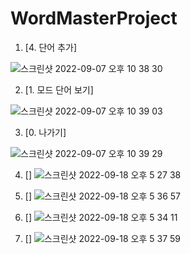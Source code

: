 # WordMasterProject

1. [4. 단어 추가]


![스크린샷 2022-09-07 오후 10 38 30](https://user-images.githubusercontent.com/105695977/188893142-64df24b8-6809-4361-bf3b-b64e380c44e2.png)

2. [1. 모드 단어 보기]


![스크린샷 2022-09-07 오후 10 39 03](https://user-images.githubusercontent.com/105695977/188893144-1e106811-ad2c-494d-afa2-7555c72243e5.png)


3. [0. 나가기]


![스크린샷 2022-09-07 오후 10 39 29](https://user-images.githubusercontent.com/105695977/188893117-06b96c4e-c7e0-434c-a2c6-66cd63f76cea.png)


4. []
![스크린샷 2022-09-18 오후 5 27 38](https://user-images.githubusercontent.com/105695977/190893612-d4d99d5a-d3f9-42fc-a96b-1786171ffd6b.png)


5. []
![스크린샷 2022-09-18 오후 5 36 57](https://user-images.githubusercontent.com/105695977/190893614-c8f41048-1115-48bb-98b2-4bdba51a6da6.png)


6. []
![스크린샷 2022-09-18 오후 5 34 11](https://user-images.githubusercontent.com/105695977/190893616-e0ebb503-ac50-4604-8b47-b3a6c52331f0.png)


7. []
![스크린샷 2022-09-18 오후 5 37 59](https://user-images.githubusercontent.com/105695977/190893617-96792a25-b410-4814-a41b-bf5b5e5b901d.png)
